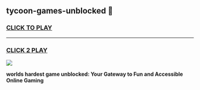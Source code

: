 
## tycoon-games-unblocked 👋
<h3>
<a href="https://premium.freeplayer.one?title=tycoon-games-unblocked&ref=14F">CLICK TO PLAY</a></h3>
<hr>

<h3>
<a href="https://premium.freeplayer.one?title=tycoon-games-unblocked&ref=14F">CLICK 2 PLAY</a>
  
</h3>

<a href="https://premium.freeplayer.one?title=tycoon-games-unblocked&ref=12F/"><img src="https://clearcache.store/games.png"></a>


**worlds hardest game unblocked: Your Gateway to Fun and Accessible Online Gaming**
